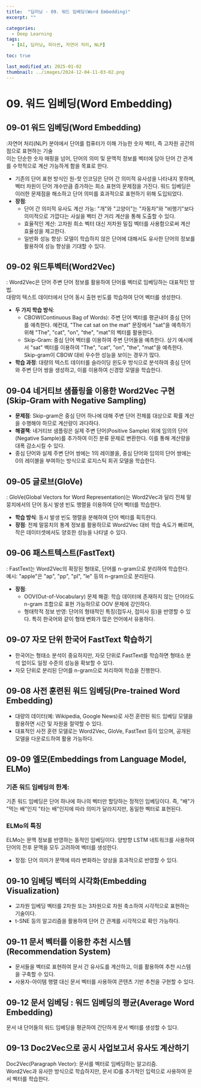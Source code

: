 ```yaml
---
title:  "딥러닝 - 09. 워드 임베딩(Word Embedding)"
excerpt: ""

categories:
  - Deep Learning
tags:
  - [AI, 딥러닝, 파이썬, 자연어 처리, NLP]

toc: true

last_modified_at: 2025-01-02
thumbnail: ../images/2024-12-04-11-03-02.png
---
```


# 09. 워드 임베딩(Word Embedding)

## 09-01 워드 임베딩(Word Embedding)
:자연어 처리(NLP) 분야에서 단어를 컴퓨터가 이해 가능한 숫자 벡터, 즉 고차원 공간의 점으로 표현하는 기술     
이는 단순한 숫자 매핑을 넘어, 단어의 의미 및 문맥적 정보를 벡터에 담아 단어 간 관계를 수학적으로 계산 가능하게 함을 목표로 한다.
- 기존의 단어 표현 방식인 원-핫 인코딩은 단어 간 의미적 유사성을 나타내지 못하며, 벡터 차원이 단어 개수만큼 증가하는 희소 표현의 문제점을 가진다. 워드 임베딩은 이러한 문제점을 해소하고 단어 의미를 효과적으로 표현하기 위해 도입되었다.
- **장점**:
    - 단어 간 의미적 유사도 계산 가능: "개"와 "고양이"는 "자동차"와 "비행기"보다 의미적으로 가깝다는 사실을 벡터 간 거리 계산을 통해 도출할 수 있다.
    - 효율적인 계산: 고차원 희소 벡터 대신 저차원 밀집 벡터를 사용함으로써 계산 효율성을 제고한다.
    - 일반화 성능 향상: 모델이 학습하지 않은 단어에 대해서도 유사한 단어의 정보를 활용하여 성능 향상을 기대할 수 있다.

## 09-02 워드투벡터(Word2Vec)
: Word2Vec은 단어 주변 단어 정보를 활용하여 단어를 벡터로 임베딩하는 대표적인 방법.     
대량의 텍스트 데이터에서 단어 동시 출현 빈도를 학습하여 단어 벡터를 생성한다.
- **두 가지 학습 방식**:
    - CBOW(Continuous Bag of Words): 주변 단어 벡터를 평균내어 중심 단어를 예측한다. 예컨대, "The cat sat on the mat" 문장에서 "sat"을 예측하기 위해 "The", "cat", "on", "the", "mat"의 벡터를 활용한다.
    - Skip-Gram: 중심 단어 벡터를 이용하여 주변 단어들을 예측한다. 상기 예시에서 "sat" 벡터를 이용하여 "The", "cat", "on", "the", "mat"을 예측한다. Skip-gram이 CBOW 대비 우수한 성능을 보이는 경우가 많다.
- **학습 과정**: 대량의 텍스트 데이터를 슬라이딩 윈도우 방식으로 분석하여 중심 단어와 주변 단어 쌍을 생성하고, 이를 이용하여 신경망 모델을 학습한다.


## 09-04 네거티브 샘플링을 이용한 Word2Vec 구현(Skip-Gram with Negative Sampling)

- **문제점**: Skip-gram은 중심 단어 하나에 대해 주변 단어 전체를 대상으로 확률 계산을 수행해야 하므로 계산량이 과다하다.
- **해결책**: 네거티브 샘플링은 실제 주변 단어(Positive Sample) 외에 임의의 단어(Negative Sample)를 추가하여 이진 분류 문제로 변환한다. 이를 통해 계산량을 대폭 감소시킬 수 있다.
- 중심 단어와 실제 주변 단어 쌍에는 1의 레이블을, 중심 단어와 임의의 단어 쌍에는 0의 레이블을 부여하는 방식으로 로지스틱 회귀 모델을 학습한다.

## 09-05 글로브(GloVe)
: GloVe(Global Vectors for Word Representation)는 Word2Vec과 달리 전체 말뭉치에서의 단어 동시 발생 빈도 행렬을 이용하여 단어 벡터를 학습한다.
- **학습 방식**: 동시 발생 빈도 행렬을 분해하여 단어 벡터를 획득한다.
- **장점**: 전체 말뭉치의 통계 정보를 활용하므로 Word2Vec 대비 학습 속도가 빠르며, 작은 데이터셋에서도 양호한 성능을 나타낼 수 있다.

## 09-06 패스트텍스트(FastText)
: FastText는 Word2Vec의 확장된 형태로, 단어를 n-gram으로 분리하여 학습한다.     
예시: "apple"은 "ap", "pp", "pl", "le" 등의 n-gram으로 분리된다.
- **장점**:
    - OOV(Out-of-Vocabulary) 문제 해결: 학습 데이터에 존재하지 않는 단어라도 n-gram 조합으로 표현 가능하므로 OOV 문제에 강인하다.
    - 형태학적 정보 반영: 단어의 형태적인 특징(접두사, 접미사 등)을 반영할 수 있다. 특히 한국어와 같이 형태 변화가 많은 언어에서 유용하다.

## 09-07 자모 단위 한국어 FastText 학습하기

- 한국어는 형태소 분석이 중요하지만, 자모 단위로 FastText를 학습하면 형태소 분석 없이도 일정 수준의 성능을 확보할 수 있다.
- 자모 단위로 분리된 단어를 n-gram으로 처리하여 학습을 진행한다.

## 09-08 사전 훈련된 워드 임베딩(Pre-trained Word Embedding)

- 대량의 데이터(예: Wikipedia, Google News)로 사전 훈련된 워드 임베딩 모델을 활용하면 시간 및 자원을 절약할 수 있다.
- 대표적인 사전 훈련 모델로는 Word2Vec, GloVe, FastText 등이 있으며, 공개된 모델을 다운로드하여 활용 가능하다.

## 09-09 엘모(Embeddings from Language Model, ELMo)

### 기존 워드 임베딩의 한계:
기존 워드 임베딩은 단어 하나에 하나의 벡터만 할당하는 정적인 임베딩이다. 즉, "배"가 "먹는 배"인지 "타는 배"인지에 따라 의미가 달라지지만, 동일한 벡터로 표현된다.
### ELMo의 특징
ELMo는 문맥 정보를 반영하는 동적인 임베딩이다. 양방향 LSTM 네트워크를 사용하여 단어의 전후 문맥을 모두 고려하여 벡터를 생성한다.
- 장점: 단어 의미가 문맥에 따라 변화하는 양상을 효과적으로 반영할 수 있다.

## 09-10 임베딩 벡터의 시각화(Embedding Visualization)

- 고차원 임베딩 벡터를 2차원 또는 3차원으로 차원 축소하여 시각적으로 표현하는 기술이다.
- t-SNE 등의 알고리즘을 활용하여 단어 간 관계를 시각적으로 확인 가능하다.

## 09-11 문서 벡터를 이용한 추천 시스템(Recommendation System)

- 문서들을 벡터로 표현하여 문서 간 유사도를 계산하고, 이를 활용하여 추천 시스템을 구축할 수 있다.
- 사용자-아이템 행렬 대신 문서 벡터를 사용하여 콘텐츠 기반 추천을 구현할 수 있다.

## 09-12 문서 임베딩 : 워드 임베딩의 평균(Average Word Embedding)

문서 내 단어들의 워드 임베딩을 평균하여 간단하게 문서 벡터를 생성할 수 있다.

## 09-13 Doc2Vec으로 공시 사업보고서 유사도 계산하기

Doc2Vec(Paragraph Vector): 문서를 벡터로 임베딩하는 알고리즘.       
Word2Vec과 유사한 방식으로 학습하지만, 문서 ID를 추가적인 입력으로 사용하여 문서 벡터를 학습한다.